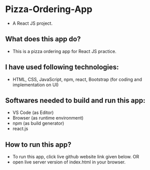 # Pizza-Ordering-App 
- A React JS project.

## What does this app do?
- This is a pizza ordering app for React JS practice.



## I have used following technologies:
- HTML, CSS, JavaScript, npm, react, Bootstrap (for coding and implementation on UI)

## Softwares needed to build and run this app:
- VS Code (as Editor)
- Browser (as runtime environment)
- npm (as build generator)
- react.js

## How to run this app?
- To run this app, click live github website link given below.
OR
- open live server version of index.html in your browser.


